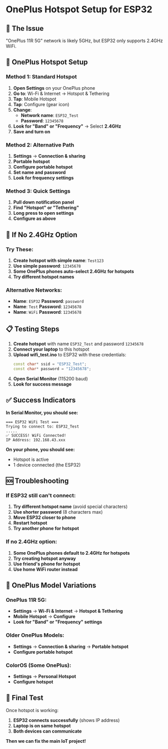 # OnePlus Hotspot Setup for ESP32

## 🚨 The Issue
"OnePlus 11R 5G" network is likely 5GHz, but ESP32 only supports 2.4GHz WiFi.

## 📱 OnePlus Hotspot Setup

### Method 1: Standard Hotspot
1. **Open Settings** on your OnePlus phone
2. **Go to**: Wi-Fi & Internet → Hotspot & Tethering
3. **Tap**: Mobile Hotspot
4. **Tap**: Configure (gear icon)
5. **Change**:
   - **Network name**: `ESP32_Test`
   - **Password**: `12345678`
6. **Look for "Band" or "Frequency"** → Select **2.4GHz**
7. **Save and turn on**

### Method 2: Alternative Path
1. **Settings** → **Connection & sharing**
2. **Portable hotspot**
3. **Configure portable hotspot**
4. **Set name and password**
5. **Look for frequency settings**

### Method 3: Quick Settings
1. **Pull down notification panel**
2. **Find "Hotspot" or "Tethering"**
3. **Long press to open settings**
4. **Configure as above**

## 🔧 If No 2.4GHz Option

### Try These:
1. **Create hotspot with simple name**: `Test123`
2. **Use simple password**: `12345678`
3. **Some OnePlus phones auto-select 2.4GHz for hotspots**
4. **Try different hotspot names**

### Alternative Networks:
- **Name**: `ESP32` **Password**: `password`
- **Name**: `Test` **Password**: `12345678`
- **Name**: `WiFi` **Password**: `12345678`

## 📋 Testing Steps

1. **Create hotspot** with name `ESP32_Test` and password `12345678`
2. **Connect your laptop** to this hotspot
3. **Upload wifi_test.ino** to ESP32 with these credentials:
   ```cpp
   const char* ssid = "ESP32_Test";
   const char* password = "12345678";
   ```
4. **Open Serial Monitor** (115200 baud)
5. **Look for success message**

## ✅ Success Indicators

**In Serial Monitor, you should see:**
```
=== ESP32 WiFi Test ===
Trying to connect to: ESP32_Test
.....
✅ SUCCESS! WiFi Connected!
IP Address: 192.168.43.xxx
```

**On your phone, you should see:**
- Hotspot is active
- 1 device connected (the ESP32)

## 🆘 Troubleshooting

### If ESP32 still can't connect:
1. **Try different hotspot name** (avoid special characters)
2. **Use shorter password** (8 characters max)
3. **Move ESP32 closer to phone**
4. **Restart hotspot**
5. **Try another phone for hotspot**

### If no 2.4GHz option:
1. **Some OnePlus phones default to 2.4GHz for hotspots**
2. **Try creating hotspot anyway**
3. **Use friend's phone for hotspot**
4. **Use home WiFi router instead**

## 📱 OnePlus Model Variations

### OnePlus 11R 5G:
- **Settings** → **Wi-Fi & Internet** → **Hotspot & Tethering**
- **Mobile Hotspot** → **Configure**
- **Look for "Band" or "Frequency" settings**

### Older OnePlus Models:
- **Settings** → **Connection & sharing** → **Portable hotspot**
- **Configure portable hotspot**

### ColorOS (Some OnePlus):
- **Settings** → **Personal Hotspot**
- **Configure hotspot**

## 🎯 Final Test

Once hotspot is working:
1. **ESP32 connects successfully** (shows IP address)
2. **Laptop is on same hotspot**
3. **Both devices can communicate**

**Then we can fix the main IoT project!**

